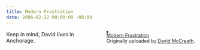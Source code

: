 ```yaml
---
title: Modern Frustration
date: 2006-02-22 00:00:00 -08:00
---
```


<div style="float: right; margin-left: 10px; margin-bottom: 10px;"> <a href="http://www.flickr.com/photos/mccreath/102922319/" title="photo sharing"><img src="http://static.flickr.com/33/102922319_bdd56ec115_m.jpg" alt="" style="border: solid 2px #000000;" /></a> <br /> <span style="font-size: 0.9em; margin-top: 0px;">  <a href="http://www.flickr.com/photos/mccreath/102922319/">Modern Frustration</a>  <br />  Originally uploaded by <a href="http://www.flickr.com/people/mccreath/">David McCreath</a>. </span></div>Keep in mind, David <em>lives</em> in Anchorage.<br clear="all" />

